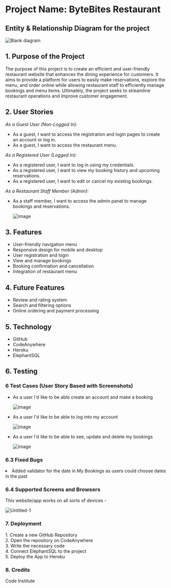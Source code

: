 <h1>Project Name: ByteBites Restaurant</h1>
<h2> Entity & Relationship Diagram for the project </h2>



![Blank diagram](https://github.com/AEmin96/Project4-CI-ByteBitesWebsite/assets/126208272/80ad62d9-c3da-46bf-b2fb-49f45d301807)


<h2>1. Purpose of the Project</h2>
<p>The purpose of this project is to create an efficient and user-friendly restaurant website that enhances the dining experience for customers. It aims to provide a platform for users to easily make reservations, explore the menu, and order online while allowing restaurant staff to efficiently manage bookings and menu items. Ultimately, the project seeks to streamline restaurant operations and improve customer engagement.</p>
<h2>2. User Stories</h2>

  
 <em> As a Guest User (Non-Logged In): </em>
<ul> 
<li>As a guest, I want to access the registration and login pages to create an account or log in.</li>
<li>As a guest, I want to access the restaurant menu.</li>
</ul>

 
<em> As a Registered User (Logged In): </em>
<ul>
<li>As a registered user, I want to log in using my credentials.</li>
<li>As a registered user, I want to view my booking history and upcoming reservations.</li>
<li>As a registered user, I want to edit or cancel my existing bookings.</li>
</ul>
<em> As a Restaurant Staff Member (Admin): </em>
<ul>
<li>As a staff member, I want to access the admin panel to manage bookings and reservations.</li>

  ![image](https://github.com/AEmin96/Project4-CI-ByteBitesWebsite/assets/126208272/54ac56c4-b8ce-495f-a1e7-4110565102bb)

</ul>
<h2>3. Features</h2>
<ul>
  <li>User-friendly navigation menu</li>
  <li>Responsive design for mobile and desktop</li>
  <li>User registration and login</li>
  <li>View and manage bookings</li>
  <li>Booking confirmation and cancellation</li>
  <li>Integration of restaurant menu</li>
</ul>
<h2>4. Future Features</h2>
<ul>
 <li>Review and rating system</li>
  <li>Search and filtering options</li>
  <li>Online ordering and payment processing</li>

  
 </ul>
<h2>5. Technology</h2>
<ul>
  <li> GitHub</li>
  <li> CodeAnywhere</li>
  <li> Heroku</li>
  <li>ElephantSQL</li>
</ul>
<h2>6. Testing</h2>
<h3> 6 Test Cases (User Story Based with Screenshots)</h3>
<ul>
  <li> As a user I'd like to be able create an account and make a booking </li>
  
  ![image](https://github.com/AEmin96/Project4-CI-ByteBitesWebsite/assets/126208272/9766834d-75fc-4ee5-872c-91d71b271e6e)

  <li> As a user I'd like to be able to log into my account </li>
  
  ![image](https://github.com/AEmin96/Project4-CI-ByteBitesWebsite/assets/126208272/3a852726-3f58-46be-b076-2009c96b9280)

  <li> As a user I'd like to be able to see, update and delete my bookings </li>
  
![image](https://github.com/AEmin96/Project4-CI-ByteBitesWebsite/assets/126208272/a1d5fd8b-a6fb-46d4-83e1-fb3890828e7b)

  
</ul>
<h3> 6.3 Fixed Bugs</h3>
  <li> Added validator for the date in My Bookings as users could choose dates in the past </li>

<h3> 6.4 Supported Screens and Browsers</h3> 
 This website/app works on all sorts of devices -
 
![Untitled-1](https://github.com/AEmin96/Project4-CI-ByteBitesWebsite/assets/126208272/8d610cf7-ba23-4b8b-a5ec-094da48e0371)

 
<h3>7. Deployment</h3>
  1. Create a new GitHub Repository <br>
  2. Open the repository on CodeAnywhere <br>
  3. Write the necessary code <br>
  4. Connect ElephantSQL to the project <br>
  5. Deploy the App to Heroku <br>
<h3> 8. Credits</h3>
Code Institute
